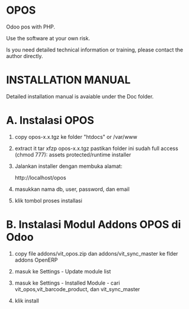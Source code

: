 # OPOS
Odoo pos with PHP.

Use the software at your own risk.

Is you need detailed technical information or training, please contact the author directly.

# INSTALLATION MANUAL

Detailed installation manual is avaiable under the Doc folder.

# A. Instalasi OPOS

1. copy opos-x.x.tgz ke folder "htdocs" or /var/www

2. extract it
   tar xfzp opos-x.x.tgz
   pastikan folder ini sudah full access (chmod 777):
   assets
   protected/runtime
   installer

3. Jalankan installer dengan membuka alamat:

   http://localhost/opos

4. masukkan nama db, user, password, dan email

5. klik tombol proses installasi



# B. Instalasi Modul Addons OPOS di Odoo


1. copy file addons/vit_opos.zip dan addons/vit_sync_master ke flder addons OpenERP

2. masuk ke Settings - Update module list

3. masuk ke Settings - Installed Module - cari vit_opos,vit_barcode_product, dan vit_sync_master

4. klik install



